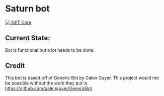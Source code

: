 # Saturn bot
[![.NET Core](https://github.com/emillly-b/SaturnBot/actions/workflows/dotnet-core.yml/badge.svg)](https://github.com/emillly-b/SaturnBot/actions/workflows/dotnet-core.yml)

## Current State:
Bot is functional but a lot needs to be done.

## Credit
 This bot is based off of Generic Bot by Galen Guyer. This project would not be possible without the work they put in. https://github.com/galenguyer/GenericBot
